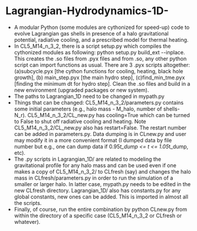 # Lagrangian-Hydrodynamics-1D-
* A modular Python (some modules are cythonized for speed-up) code to evolve Lagrangian gas shells in presence of a halo gravitational potential, radiative cooling, and a prescribed model for thermal heating. 
* In CL5_M14_n_3_2, there is a script setup.py which compiles the cythonized modules as following: python setup.py build_ext --inplace. This creates the .so files from .pyx files and from .so, any other python script can import functions as usual. There are 3 .pyx scripts altogether: (a)subcycle.pyx [the cython functions for cooling, heating, black hole growth], (b) main_step.pyx [the main hydro step], (c)find_min_tme.pyx [finding the minimum dt for hydro step]. Clean the .so files and build in a new environment (upgraded packages or new system). 
* The paths to Lagrangian_1D need to be changed in mypath.py
* Things that can be changed: CL5_M14_n_3_2/parameters.py contains some initial parameters (e.g., halo mass - M_halo, number of shells- N_r). CL5_M14_n_3_2/CL_new.py has cooling=True which can be turned to False to shut off radiative cooling and heating. Note CL5_M14_n_3_2/CL_new.py also has restart=False. The restart number can be added in parameters.py. Data dumping is in CLnew.py and user may modify it in a more convenient format (I dumped data by file number but e.g., one can dump data if 0.95*t_dump <= t <= 1.05*t_dump, etc). 
* The .py scripts in Lagrangian_1D/ are related to modeling the gravitational profile for any halo mass and can be used even if one makes a copy of CL5_M14_n_3_2/ to CLfresh (say) and changes the halo mass in CLfresh/parameters.py in order to run the simulation of a smaller or larger halo. In latter case, mypath.py needs to be edited in the new CLfresh directory. Lagrangian_1D/ also has constants.py for any global constants, new ones can be added. This is imported in almost all the scripts. 
* Finally, of course, run the entire combination by python CLnew.py from within the directory of a specific case (CL5_M14_n_3_2 or CLfresh or whatever).
